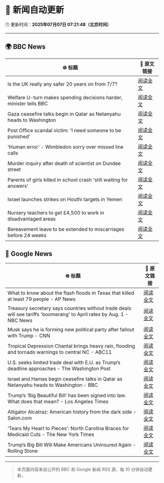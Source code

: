 # 🧠 新闻自动更新

🕒 更新时间：**2025年07月07日 07:21:48（北京时间）**

---

## 🌍 BBC News

| 🌐 标题 | 🔗 原文链接 |
|--------|-------------|
| Is the UK really any safer 20 years on from 7/7? | [阅读全文](https://www.bbc.com/news/articles/c14e77je72mo) |
| Welfare U-turn makes spending decisions harder, minister tells BBC | [阅读全文](https://www.bbc.com/news/articles/cq8z34x914jo) |
| Gaza ceasefire talks begin in Qatar as Netanyahu heads to Washington | [阅读全文](https://www.bbc.com/news/articles/crenx445170o) |
| Post Office scandal victim: 'I need someone to be punished' | [阅读全文](https://www.bbc.com/news/articles/cx244zk2jppo) |
| 'Human error' - Wimbledon sorry over missed line calls | [阅读全文](https://www.bbc.com/sport/tennis/articles/czry1j5e32ko) |
| Murder inquiry after death of scientist on Dundee street | [阅读全文](https://www.bbc.com/news/articles/c628965dvp1o) |
| Parents of girls killed in school crash 'still waiting for answers' | [阅读全文](https://www.bbc.com/news/articles/c89e1kynjjko) |
| Israel launches strikes on Houthi targets in Yemen | [阅读全文](https://www.bbc.com/news/articles/ce9xdlxp1x7o) |
| Nursery teachers to get £4,500 to work in disadvantaged areas | [阅读全文](https://www.bbc.com/news/articles/cg5z1pp7q4do) |
| Bereavement leave to be extended to miscarriages before 24 weeks | [阅读全文](https://www.bbc.com/news/articles/cz9k12w5j54o) |

## 📰 Google News

| 🌐 标题 | 🔗 原文链接 |
|--------|-------------|
| What to know about the flash floods in Texas that killed at least 79 people - AP News | [阅读全文](https://news.google.com/rss/articles/CBMikwFBVV95cUxNOWJFdjYxbGIxNkI1UU1iZ1ljNVdPR0djaHYyOUo3S3Q2V2xOOFB4NlY4NC1MdlUtcmFxU19PU1U0bjNlVzRzXzR4VzFPb05MT2V2YTFySnF5dFd3NHZCZ1EzLWJKWUtFdmtPX01wbWtxbTk2aWg3QmVTaFBhb2lNRElaaDJ1X1NxTnU5eUtCQUlBMGs?oc=5) |
| Treasury secretary says countries without trade deals will see tariffs 'boomerang' to April rates by Aug. 1 - NBC News | [阅读全文](https://news.google.com/rss/articles/CBMiuwFBVV95cUxPdXkyX25MbUJLMUZRaVpwbHhhRXI3eW9EODBLSWJFM1RZVGcxaUo4dUtHUmFQT3JUUFJWeFMyUWVXNmROX2phMUZqbnlFNjZxamhzT0tSeFducHJES0NORWJmWUZfamFmX0lkM3BMY1VHLWNEcEg5Um9KeDYzdUZOQURhSnZoejBraXBNTTQtd1Rfd1RWM25YUWtIUzUwQnBJNENEUDF4eHA5QjNFcm9tbGF1dllSa2NwQTVz0gFWQVVfeXFMTzZYUS0ya1Z2UWpyVmZNT1lZZ2dWNnJpMFNtclNtdThQTEJnaWtLdHRlUTdXZVBsUVFzMDlfdmpnQTBQRkp5VzBERGRIRVdrLV92bnlGdkE?oc=5) |
| Musk says he is forming new political party after fallout with Trump - CNN | [阅读全文](https://news.google.com/rss/articles/CBMic0FVX3lxTE1OZThSLUwySHRuME16amI1UnUyaFlxVUl5XzE0VW45SVdFUElFRlJkZ0pSRTJXRXBTcEI4X3BZVGY1S0JVcjFEbVJHZjVKWWFyMHRWYVBtV0JISjI1RktKN1VPZ1RBZTdoSzZRZ0hJUFF4NWPSAXhBVV95cUxObHNkXzBmb0tHczNCQVZKZ3FHM1JiaGRkY0F5X2NkVTNLa2p5QURuQWpmckdoRG1Ga3JOQm5WWG44Zko1NXJ3V05hTnRmOTJjZUV0REJaWENlTGh1ei1WaFJjOGduVkF0OWZadWxmN0NaWl95WW5KTVY?oc=5) |
| Tropical Depression Chantal brings heavy rain, flooding and tornado warnings to central NC - ABC11 | [阅读全文](https://news.google.com/rss/articles/CBMiyAFBVV95cUxQNWZWUTBRWDJpdGFLbkR6LXhrc1dVRkdJN2dEVFhDZkJMSl9lcjE4cW81SXdBa05WVWduYkd1RlpxYUJZZDZrbVVSSWtzU08yM1FxM3QtNkZMRWJmRzdjLTAyUUV4TlVOWkItX2dXcHRtNDFFbDBQSFBCeHE0TFEyN3g0Yk4wNUt3ejZ6TlotbG8zdE5oUjZOLXlaNFFKMm1TbXpNU0tNbVBCYzZ4T3I4QU5fTnh2ZWNMZUw3Nm1nWVZfZ01NTnlPaQ?oc=5) |
| U.S. seeks limited trade deal with E.U. as Trump’s deadline approaches - The Washington Post | [阅读全文](https://news.google.com/rss/articles/CBMif0FVX3lxTE1JVEM3Z1E4RGVsY00yUHNIeXdfZzdpY3JmQjZscDBLQXFuR0ViaXVqamlfX0x0MVZEb0t1SGtYQ0hhUFpoQzBQanJuRkE0ZFRIVjJ3QVg5eUQzRFZZX0F0eW9mR1RwM05tTmExaWY1LS12UHF2TjVmXy1qTy1zQjg?oc=5) |
| Israel and Hamas begin ceasefire talks in Qatar as Netanyahu heads to Washington - BBC | [阅读全文](https://news.google.com/rss/articles/CBMiWkFVX3lxTE1xUURYTXdqc1g0YU8xeXV4YU4xN2lQYnJCdlllaU52ektNdkJvdU4wZE9TVTdWb0NkT0VJMi1LdS0waTdhclFFM0UyRFhZX3c0Ui1Qck9ObFNPd9IBX0FVX3lxTE9YRDFZaTF3NkRXc2x6ZjFXMXlwQ08zV2R2bWNwZG1aay1fUkxmTVpwWFRsNkYwVXlOT2pzeDZxdC1FaElxYlp4OVlFbmVYc1dzUkJKNmJUQjRnSFoxdG5R?oc=5) |
| Trump’s ‘Big Beautiful Bill’ has been signed into law. What does that mean? - Los Angeles Times | [阅读全文](https://news.google.com/rss/articles/CBMi3wFBVV95cUxNSXhFVFRmUDNHU0F3UWpjOEFnUG16c0VyT2M0dk5Ua3oyQkUweTRuQUV4c3JROVcxX3pIM1J5MTdpQ1dtY083YUxVS1BVYUswRjZoQjFMZW16U0xmUzRmaEI3TS15WUZOQkFhSGNDb1E4LTRzTUVIZWpsOG5hN29zX3NLVFU3LUx0Z0RyaVVLNTNaZnE2N2pMSVE3R296aEVOTU5Vdmc4ZG50UUFfWklRSk5rVFN2aVl3TDIzLUg3aEN4WFM2VE5rUzhWSTJYZ0E3djZ0amxPS2l5WWtwdmgw?oc=5) |
| Alligator Alcatraz: American history from the dark side - Salon.com | [阅读全文](https://news.google.com/rss/articles/CBMikgFBVV95cUxQVDR6aHNrbDVGTmlxcGhCUUIyTFdnZlNyTWp6QVNOZXpBcTVGUjVyTk1EMUNzWWZmZUdnWTVxeFJqeHZRQVc0eWdaV29SOWVPQzFHX2JfRVNJdmF5TndwRTdiSENrenZEXzhNdnJRT0ZfbWozZ2M5dC1ySXgyZVI2bzNveVQ0U0wyUU10RjN4b0NIdw?oc=5) |
| ‘Tears My Heart to Pieces’: North Carolina Braces for Medicaid Cuts - The New York Times | [阅读全文](https://news.google.com/rss/articles/CBMie0FVX3lxTFB1Mks3QTREd2lKbTNySlRfOGp4cmR5amphMlhVTm5pSVF4a2VoN0t5UDh1b3MzMUJYb3V6c0duNEFRUEc1c1NneDlGZUE3RDkwYzA3RzhaTzhzNmNYak1rVXlIenlCYkNvTlY3eUYtb2R6VWJPNVFXLVBNNA?oc=5) |
| Trump’s Big Bill Will Make Americans Uninsured Again - Rolling Stone | [阅读全文](https://news.google.com/rss/articles/CBMiwgFBVV95cUxPMkZxVlo4akJjUEQwc2NWX28tWGVWbTdtTmZ3X191OUdYY2NTOTREZEFvZXZTeGJvZGlyTjBuYjE0YnplMlZvUEZWMUJ4RmxsTVVRN0J0aFVxRk8tb3R2ZHRYZHRjN2EzUnQ5Wmd3UVRkT1ZEVkxRYjg5UWozU25iZXVyaWJVNjJ0Q3QwSFF2NHNJeG9sOHQ1UXBXV21HWENHdFVWMFdEc1Bxb040VEpsSGF1bGdVY1c3MFBqa3A4MUVSZw?oc=5) |

---
> 本页面内容来自公开的 BBC 和 Google 新闻 RSS 源，每 10 分钟自动更新。